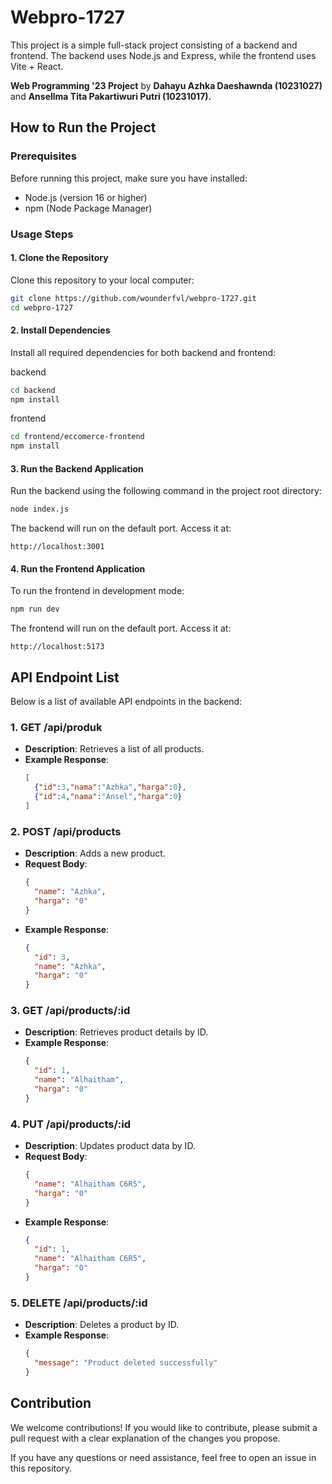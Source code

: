 # Webpro-1727

This project is a simple full-stack project consisting of a backend and frontend. The backend uses Node.js and Express, while the frontend uses Vite + React.

**Web Programming '23 Project** by **Dahayu Azhka Daeshawnda (10231027)** and **Ansellma Tita Pakartiwuri Putri (10231017).**

## How to Run the Project

### Prerequisites
Before running this project, make sure you have installed:
- Node.js (version 16 or higher)
- npm (Node Package Manager)

### Usage Steps

#### 1. Clone the Repository
Clone this repository to your local computer:
```bash
git clone https://github.com/wounderfvl/webpro-1727.git
cd webpro-1727
```

#### 2. Install Dependencies
Install all required dependencies for both backend and frontend:

backend
```bash
cd backend
npm install
```

frontend
```bash
cd frontend/eccomerce-frontend
npm install
```

#### 3. Run the Backend Application
Run the backend using the following command in the project root directory:
```bash
node index.js
```
The backend will run on the default port. Access it at:
```
http://localhost:3001
```

#### 4. Run the Frontend Application
To run the frontend in development mode:
```bash
npm run dev
```
The frontend will run on the default port. Access it at:
```
http://localhost:5173
```

## API Endpoint List
Below is a list of available API endpoints in the backend:

### 1. **GET /api/produk**
   - **Description**: Retrieves a list of all products.
   - **Example Response**:
     ```json
     [
       {"id":3,"nama":"Azhka","harga":0},
       {"id":4,"nama":"Ansel","harga":0}
     ]
     ```

### 2. **POST /api/products**
   - **Description**: Adds a new product.
   - **Request Body**:
     ```json
     {
       "name": "Azhka",
       "harga": "0"
     }
     ```
   - **Example Response**:
     ```json
     {
       "id": 3,
       "name": "Azhka",
       "harga": "0"
     }
     ```

### 3. **GET /api/products/:id**
   - **Description**: Retrieves product details by ID.
   - **Example Response**:
     ```json
     {
       "id": 1,
       "name": "Alhaitham",
       "harga": "0"
     }
     ```

### 4. **PUT /api/products/:id**
   - **Description**: Updates product data by ID.
   - **Request Body**:
     ```json
     {
       "name": "Alhaitham C6R5",
       "harga": "0"
     }
     ```
   - **Example Response**:
     ```json
     {
       "id": 1,
       "name": "Alhaitham C6R5",
       "harga": "0"
     }
     ```

### 5. **DELETE /api/products/:id**
   - **Description**: Deletes a product by ID.
   - **Example Response**:
     ```json
     {
       "message": "Product deleted successfully"
     }
     ```

## Contribution
We welcome contributions! If you would like to contribute, please submit a pull request with a clear explanation of the changes you propose.

If you have any questions or need assistance, feel free to open an issue in this repository.